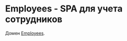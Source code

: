 # Employees - SPA для учета сотрудников

Домен [Employees](https://employees-ogb5gjkxk-saitovmoviesapi.vercel.app/).

